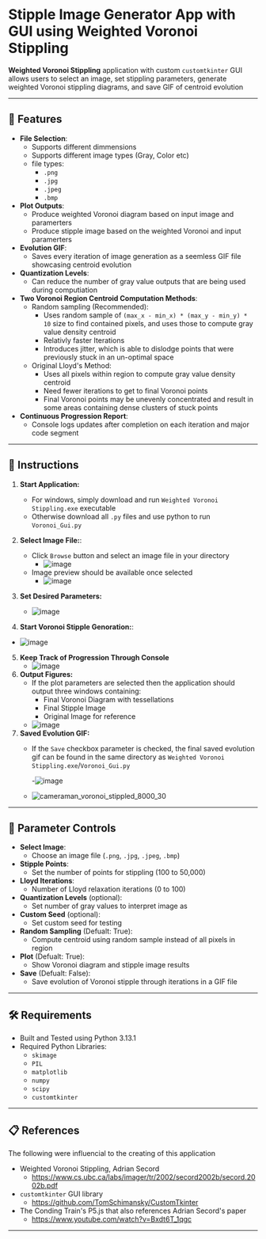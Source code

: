 # Stipple Image Generator App with GUI using Weighted Voronoi Stippling

**Weighted Voronoi Stippling** application with custom `customtkinter` GUI allows users to select an image, set stippling parameters, generate weighted Voronoi stippling diagrams, and save GIF of centroid evolution

---

## 🌟 **Features**

- **File Selection**:
  - Supports different dimmensions
  - Supports different image types (Gray, Color etc)
  - file types:
    - `.png`
    - `.jpg`
    - `.jpeg`
    - `.bmp`
- **Plot Outputs**:
  - Produce weighted Voronoi diagram based on input image and paramerters
  - Produce stipple image based on the weighted Voronoi and input paramerters
- **Evolution GIF**:
  - Saves every iteration of image generation as a seemless GIF file showcasing centroid evolution
- **Quantization Levels**:
  - Can reduce the number of gray value outputs that are being used during computiation
- **Two Voronoi Region Centroid Computation Methods**:
  - Random sampling (Recommended):
    - Uses random sample of  `(max_x - min_x) * (max_y - min_y) * 10` size to find contained pixels, and uses those to compute gray value density centroid
    - Relativly faster Iterations
    - Introduces jitter, which is able to dislodge points that were previously stuck in an un-optimal space
  - Original Lloyd's Method:
    - Uses all pixels within region to compute gray value density centroid
    - Need fewer iterations to get to final Voronoi points
    - Final Voronoi points may be unevenly concentrated and result in some areas containing dense clusters of stuck points
- **Continuous Progression Report**:
  - Console logs updates after completion on each iteration and major code segment


---
## 🚀 **Instructions**

1. **Start Application:**
   - For windows, simply download and run `Weighted Voronoi Stippling.exe` executable
   - Otherwise download all `.py` files and use python to run `Voronoi_Gui.py`

2. **Select Image File:**:
   - Click `Browse` button and select an image file in your directory
     - ![image](https://github.com/user-attachments/assets/36764f16-38ac-418d-82d8-6efdee54c2d5)
   - Image preview should be available once selected
     - ![image](https://github.com/user-attachments/assets/df5c0541-a57f-41a7-9ee0-fb20aaf98d8c)
       
3. **Set Desired Parameters:**
   - ![image](https://github.com/user-attachments/assets/219baf1c-54b5-4f0d-8d76-3d7234071104)
     
4. **Start Voronoi Stipple Genoration:**:
  - ![image](https://github.com/user-attachments/assets/e62b09d1-eaaa-4fd0-a29c-58fa50652f83)
  
5. **Keep Track of Progression Through Console**
   - ![image](https://github.com/user-attachments/assets/87d2de32-83c0-4cb9-9576-cd8e918243dc)
6. **Output Figures:**
   - If the plot parameters are selected then the application should output three windows containing:
     - Final Voronoi Diagram with tessellations
     - Final Stipple Image
     - Original Image for reference
   - ![image](https://github.com/user-attachments/assets/306ef6c9-e086-4d27-a54f-3944b0ea99f9)
7. **Saved Evolution GIF:**
   - If the `Save` checkbox parameter is checked, the final saved evolution gif can be found in the same directory as `Weighted Voronoi Stippling.exe`/`Voronoi_Gui.py`
     
       -![image](https://github.com/user-attachments/assets/0c12f2a2-d93f-4274-a10d-0b6da211e2a3)
   - ![cameraman_voronoi_stippled_8000_30](https://github.com/user-attachments/assets/9c0ad0dc-4052-4c55-b2b1-4117fbbade15)


---

## 🚀 **Parameter Controls**

- **Select Image**:
  - Choose an image file (`.png`, `.jpg`, `.jpeg`, `.bmp`)
- **Stipple Points**:
  - Set the number of points for stippling (100 to 50,000)
- **Lloyd Iterations**:
  - Number of Lloyd relaxation iterations (0 to 100)
- **Quantization Levels** (optional):
  - Set number of gray values to interpret image as
- **Custom Seed** (optional):
  - Set custom seed for testing
- **Random Sampling** (Defualt: True):
  - Compute centroid using random sample instead of all pixels in region
- **Plot** (Defualt: True):
  - Show Voronoi diagram and stipple image results
- **Save** (Defualt: False):
  - Save evolution of Voronoi stipple through iterations in a GIF file


---

## 🛠️ Requirements

- Built and Tested using Python 3.13.1
- Required Python Libraries:
  - `skimage`
  - `PIL`
  - `matplotlib`
  - `numpy`
  - `scipy`
  - `customtkinter`

---

## 📋 References

The following were influencial to the creating of this application
- Weighted Voronoi Stippling, Adrian Secord
  - https://www.cs.ubc.ca/labs/imager/tr/2002/secord2002b/secord.2002b.pdf
- `customtkinter` GUI library
  - https://github.com/TomSchimansky/CustomTkinter
- The Conding Train's P5.js that also references Adrian Secord's paper
  - https://www.youtube.com/watch?v=Bxdt6T_1qgc
 
---
